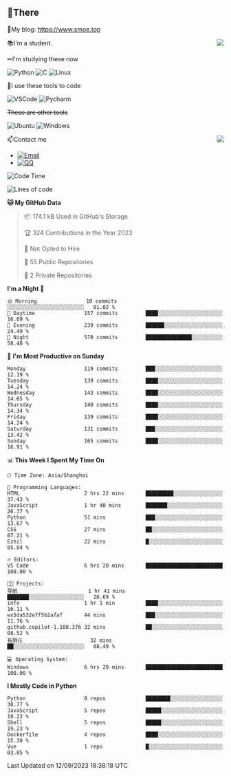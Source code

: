 
## 👏There

📰My blog: https://www.smoe.top

<img align="right" src="https://github-readme-stats.vercel.app/api/top-langs/?username=AkashiCoin"/>


📚I'm a student.

✏I'm studying these now

![Python](https://img.shields.io/badge/-Python-blue?style=flat-square&logo=Python&logoColor=fff)
![C](https://img.shields.io/badge/-C-585858?style=flat-square&logo=C&logoColor=fff)
![Linux](https://img.shields.io/badge/-Linux-black?style=flat-square&logo=Linux&logoColor=fff)

🔨I use these tools to code

![VSCode](https://img.shields.io/badge/-VSCode-blue?style=flat-square&logo=visualstudiocode&logoColor=fff)
![Pycharm](https://img.shields.io/badge/-Pycharm-green?style=flat-square&logo=pycharm&logoColor=fff)

 ~~These are other tools~~

![Ubuntu](https://img.shields.io/badge/-Ubuntu-orange?style=flat-square&logo=Ubuntu&logoColor=fff)
![Windows](https://img.shields.io/badge/-Windows-blue?style=flat-square&logo=Windows&logoColor=fff)

<img align="right" src="https://github-readme-stats.vercel.app/api?username=AkashiCoin" />


📫Contact me

* [![Email](https://img.shields.io/badge/Email-l1040186796@gmail.com-1?style=social&logoColor=fff)](mailto:l1040186796@gmail.com)
* [![QQ](https://img.shields.io/badge/QQ-1040186796-1?style=social&logoColor=fff)](tencent://AddContact/?fromId=45&fromSubId=1&subcmd=all&uin=1040186796&website=www.oicqzone.com)

<!--START_SECTION:waka-->
![Code Time](http://img.shields.io/badge/Code%20Time-876%20hrs%2019%20mins-blue)

![Lines of code](https://img.shields.io/badge/From%20Hello%20World%20I%27ve%20Written-242.7%20thousand%20lines%20of%20code-blue)

**🐱 My GitHub Data** 

> 📦 174.1 kB Used in GitHub's Storage 
 > 
> 🏆 324 Contributions in the Year 2023
 > 
> 🚫 Not Opted to Hire
 > 
> 📜 55 Public Repositories 
 > 
> 🔑 2 Private Repositories 
 > 
**I'm a Night 🦉** 

```text
🌞 Morning                10 commits          ░░░░░░░░░░░░░░░░░░░░░░░░░   01.02 % 
🌆 Daytime                157 commits         ████░░░░░░░░░░░░░░░░░░░░░   16.09 % 
🌃 Evening                239 commits         ██████░░░░░░░░░░░░░░░░░░░   24.49 % 
🌙 Night                  570 commits         ███████████████░░░░░░░░░░   58.40 % 
```
📅 **I'm Most Productive on Sunday** 

```text
Monday                   119 commits         ███░░░░░░░░░░░░░░░░░░░░░░   12.19 % 
Tuesday                  139 commits         ████░░░░░░░░░░░░░░░░░░░░░   14.24 % 
Wednesday                143 commits         ████░░░░░░░░░░░░░░░░░░░░░   14.65 % 
Thursday                 140 commits         ████░░░░░░░░░░░░░░░░░░░░░   14.34 % 
Friday                   139 commits         ████░░░░░░░░░░░░░░░░░░░░░   14.24 % 
Saturday                 131 commits         ███░░░░░░░░░░░░░░░░░░░░░░   13.42 % 
Sunday                   165 commits         ████░░░░░░░░░░░░░░░░░░░░░   16.91 % 
```


📊 **This Week I Spent My Time On** 

```text
🕑︎ Time Zone: Asia/Shanghai

💬 Programming Languages: 
HTML                     2 hrs 22 mins       █████████░░░░░░░░░░░░░░░░   37.43 % 
JavaScript               1 hr 40 mins        ███████░░░░░░░░░░░░░░░░░░   26.37 % 
Python                   51 mins             ███░░░░░░░░░░░░░░░░░░░░░░   13.67 % 
CSS                      27 mins             ██░░░░░░░░░░░░░░░░░░░░░░░   07.21 % 
Ezhil                    22 mins             █░░░░░░░░░░░░░░░░░░░░░░░░   05.84 % 

🔥 Editors: 
VS Code                  6 hrs 20 mins       █████████████████████████   100.00 % 

🐱‍💻 Projects: 
导航                       1 hr 41 mins        ███████░░░░░░░░░░░░░░░░░░   26.69 % 
info                     1 hr 1 min          ████░░░░░░░░░░░░░░░░░░░░░   16.11 % 
wx5da532e7f5b2afaf       44 mins             ███░░░░░░░░░░░░░░░░░░░░░░   11.76 % 
github.copilot-1.108.376 32 mins             ██░░░░░░░░░░░░░░░░░░░░░░░   08.52 % 
有限元                      32 mins             ██░░░░░░░░░░░░░░░░░░░░░░░   08.49 % 

💻 Operating System: 
Windows                  6 hrs 20 mins       █████████████████████████   100.00 % 
```

**I Mostly Code in Python** 

```text
Python                   8 repos             ████████░░░░░░░░░░░░░░░░░   30.77 % 
JavaScript               5 repos             █████░░░░░░░░░░░░░░░░░░░░   19.23 % 
Shell                    5 repos             █████░░░░░░░░░░░░░░░░░░░░   19.23 % 
Dockerfile               4 repos             ████░░░░░░░░░░░░░░░░░░░░░   15.38 % 
Vue                      1 repo              █░░░░░░░░░░░░░░░░░░░░░░░░   03.85 % 
```




 Last Updated on 12/09/2023 18:38:18 UTC
<!--END_SECTION:waka-->
